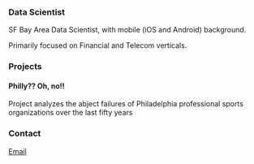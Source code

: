 ### Data Scientist

SF Bay Area Data Scientist, with mobile (iOS and Android) background.

Primarily focused on Financial and Telecom verticals.

### Projects

#### Philly?? Oh, no!!

Project analyzes the abject failures of Philadelphia professional sports organizations over the last fifty years

### Contact
[Email](mailto:tahoesw@gmail.com)
